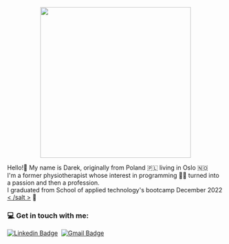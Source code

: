 <div id="header" align="center">
  <img src="https://media.giphy.com/media/MeJgB3yMMwIaHmKD4z/giphy.gif" width="350"/>
</div>

Hello!👋
My name is Darek, originally from Poland 🇵🇱 living in Oslo 🇳🇴<br>
I'm a former physiotherapist whose interest in programming 👨‍💻 turned into a passion and then a profession.<br>
I graduated from School of applied technology's bootcamp December 2022 <a href="https://www.salt.dev/" target="_blank">< /salt ></a> 🧂<br>



### 💻 Get in touch  with me:
[![Linkedin Badge](https://img.shields.io/badge/-DariuszCiazynski-blue?style=flat&logo=Linkedin&logoColor=white&link=https://www.linkedin.com/in/dariusz-ciazynski/)](https://www.linkedin.com/in/dariusz-ciazynski/)&nbsp;
[![Gmail Badge](https://img.shields.io/badge/-DariuszCiazynski-c14438?style=flat&logo=Gmail&logoColor=white&link=mailto:darek.ciazynski@gmail.com)](mailto:darek.ciazynski@gmail.com)
